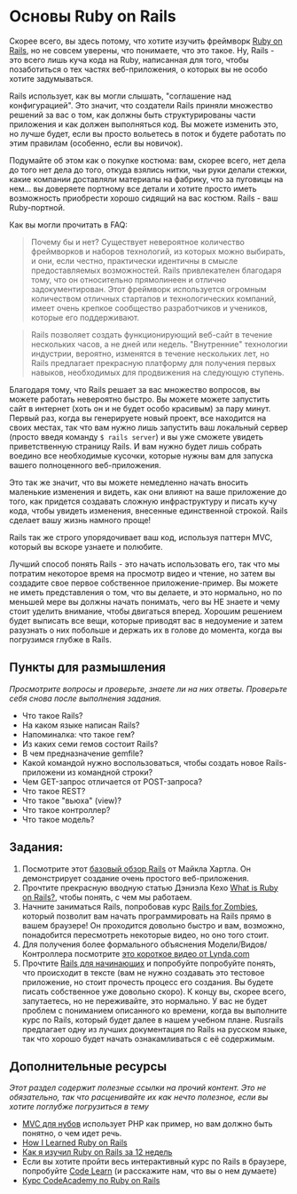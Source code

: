 # Основы Ruby on Rails
<!-- *Estimated Time: 2-4 hrs* -->

Скорее всего, вы здесь потому, что хотите изучить фреймворк [Ruby on Rails](http://rubyonrails.org/), но не совсем уверены, что понимаете, что это такое. Ну, Rails - это всего лишь куча кода на Ruby, написанная для того, чтобы позаботиться о тех частях веб-приложения, о которых вы не особо хотите задумываться.

Rails использует, как вы могли слышать, "соглашение над конфигурацией". Это значит, что создатели Rails приняли множество решений за вас о том, как должны быть структурированы части приложения и как должен выполняться код. Вы можете изменить это, но лучше будет, если вы просто вольетесь в поток и будете работать по этим правилам (особенно, если вы новичок).

Подумайте об этом как о покупке костюма: вам, скорее всего, нет дела до того нет дела до того, откуда взялись нитки, чьи руки делали стежки, какие компании доставляли материалы на фабрику, что за пуговицы на нем... вы доверяете портному все детали и хотите просто иметь возможность приобрести хорошо сидящий на вас костюм. Rails - ваш Ruby-портной.

Как вы могли прочитать в FAQ:

>Почему бы и нет? Существует невероятное количество фреймворков и наборов технологий, из которых можно выбирать, и они, если честно, практически идентичны в смысле предоставляемых возможностей. Rails привлекателен благодаря тому, что он относительно прямолинеен и отлично задокументирован. Этот фреймворк используется огромным количеством отличных стартапов и технологических компаний, имеет очень крепкое сообщество разработчиков и учеников, которые его поддерживают.

>Rails позволяет создать функционирующий веб-сайт в течение нескольких часов, а не дней или недель. "Внутренние" технологии индустрии, вероятно, изменятся в течение нескольких лет, но Rails предлагает прекрасную платформу для получения первых навыков, необходимых для продвижения на следующую ступень.

Благодаря тому, что Rails решает за вас множество вопросов, вы можете работать невероятно быстро. Вы можете можете запустить сайт в интернет (хоть он и не будет особо красивым) за пару минут. Первый раз, когда вы генерируете новый проект, все находится на своих местах, так что вам нужно лишь запустить ваш локальный сервер (просто введя команду `$ rails server`) и вы уже сможете увидеть приветственную страницу Rails. И вам нужно будет лишь собрать воедино все необходимые кусочки, которые нужны вам для запуска вашего полноценного веб-приложения.

Это так же значит, что вы можете немедленно начать вносить маленькие изменения и видеть, как они влияют на ваше приложение до того, как придется создавать сложную инфраструктуру и писать кучу кода, чтобы увидеть изменения, внесенные единственной строкой. Rails сделает вашу жизнь намного проще!

Rails так же строго упорядочивает ваш код, используя паттерн MVC, который вы вскоре узнаете и полюбите.

Лучший способ понять Rails - это начать использовать его, так что мы потратим некоторое время на просмотр видео и чтение, но затем вы создадите свое первое собственное приложение-пример. Вы можете не иметь представления о том, что вы делаете, и это нормально, но по меньшей мере вы должны начать понимать, чего вы НЕ знаете и чему стоит уделить внимание, чтобы двигаться вперед. Хорошим решением будет выписать все вещи, которые приводят вас в недоумение и затем разузнать о них побольше и держать их в голове до момента, когда вы погрузимся глубже в Rails.


## Пункты для размышления

*Просмотрите вопросы и проверьте, знаете ли на них ответы. Проверьте себя снова после выполнения задания.*

* Что такое Rails?
* На каком языке написан Rails?
* Напоминалка: что такое гем?
* Из каких семи гемов состоит Rails?
* В чем предназначение gemfile?
* Какой командой нужно воспользоваться, чтобы создать новое Rails-приложени из командной строки?
* Чем GET-запрос отличается от POST-запроса?
* Что такое REST?
* Что такое "вьюха" (view)?
* Что такое контроллер?
* Что такое модель?

## Задания:

1. Посмотрите этот [базовый обзор Rails](http://www.youtube.com/watch?v=b_DJdmvBStE) от Майкла Хартла. Он демонстрирует создание очень простого веб-приложения.
2. Прочтите прекрасную вводную статью Дэниэла Кехо [What is Ruby on Rails?](http://railsapps.github.io/what-is-ruby-rails.html), чтобы понять, с чем мы работаем.
3. Начните заниматься Rails, попробовав курс [Rails for Zombies](http://railsforzombies.org/), который позволит вам начать программировать на Rails прямо в вашем браузере! Он проходится довольно быстро и вам, возможно, понадобится пересмотреть некоторые видео, но оно того стоит.
4. Для получения более формального объяснения Модели/Видов/Контроллера посмотрите [это короткое видео от Lynda.com](http://www.youtube.com/watch?v=3mQjtk2YDkM)
4. Прочтите [Rails для начинающих](http://rusrails.ru/getting-started-with-rails) и попробуйте попробуйте понять, что происходит в тексте (вам не нужно создавать это тестовое приложение, но стоит прочесть процесс его создания. Вы будете писать собственное уже довольно скоро). К концу вы, скорее всего, запутаетесь, но не переживайте, это нормально. У вас не будет проблем с пониманием описанного ко времени, когда вы выполните курс по Rails, который будет далее в нашем учебном плане. Rusrails предлагает одну из лучших документация по Rails на русском языке, так что хорошо будет начать ознакамливаться с её содержимым.

## Дополнительные ресурсы

*Этот раздел содержит полезные ссылки на прочий контент. Это не обязательно, так что расценивайте их как нечто полезное, если вы хотите поглубже погрузиться в тему*

* [MVC для нубов](http://net.tutsplus.com/tutorials/other/mvc-for-noobs/) использует PHP как пример, но вам должно быть понятно, о чем идет речь.
* [How I Learned Ruby on Rails](https://medium.com/how-i-learned-ruby-rails/e08c94e2a51e)
* [Как я изучил Ruby on Rails за 12 недель](http://frey.su/how-i-learned-ruby-on-rails-in-12-weeks)
* Если вы хотите пройти весь интерактивный курс по Rails в браузере, попробуйте [Code Learn](http://www.codelearn.org/ruby-on-rails-tutorial) (и расскажите нам, что вы о нем думаете)
* [Курс CodeAcademy по Ruby on Rails](http://www.codecademy.com/en/learn/learn-rails)
